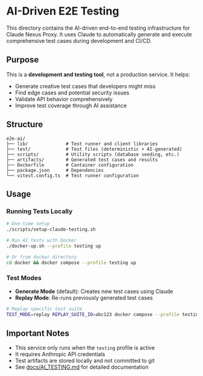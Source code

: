 # AI-Driven E2E Testing

This directory contains the AI-driven end-to-end testing infrastructure for Claude Nexus Proxy. It uses Claude to automatically generate and execute comprehensive test cases during development and CI/CD.

## Purpose

This is a **development and testing tool**, not a production service. It helps:
- Generate creative test cases that developers might miss
- Find edge cases and potential security issues
- Validate API behavior comprehensively
- Improve test coverage through AI assistance

## Structure

```
e2e-ai/
├── lib/              # Test runner and client libraries
├── test/             # Test files (deterministic + AI-generated)
├── scripts/          # Utility scripts (database seeding, etc.)
├── artifacts/        # Generated test cases and results
├── Dockerfile        # Container configuration
├── package.json      # Dependencies
└── vitest.config.ts  # Test runner configuration
```

## Usage

### Running Tests Locally

```bash
# One-time setup
./scripts/setup-claude-testing.sh

# Run AI tests with Docker
./docker-up.sh --profile testing up

# Or from docker directory
cd docker && docker compose --profile testing up
```

### Test Modes

- **Generate Mode** (default): Creates new test cases using Claude
- **Replay Mode**: Re-runs previously generated test cases

```bash
# Replay specific test suite
TEST_MODE=replay REPLAY_SUITE_ID=abc123 docker compose --profile testing up
```

## Important Notes

- This service only runs when the `testing` profile is active
- It requires Anthropic API credentials
- Test artifacts are stored locally and not committed to git
- See [docs/AI_TESTING.md](../../docs/AI_TESTING.md) for detailed documentation